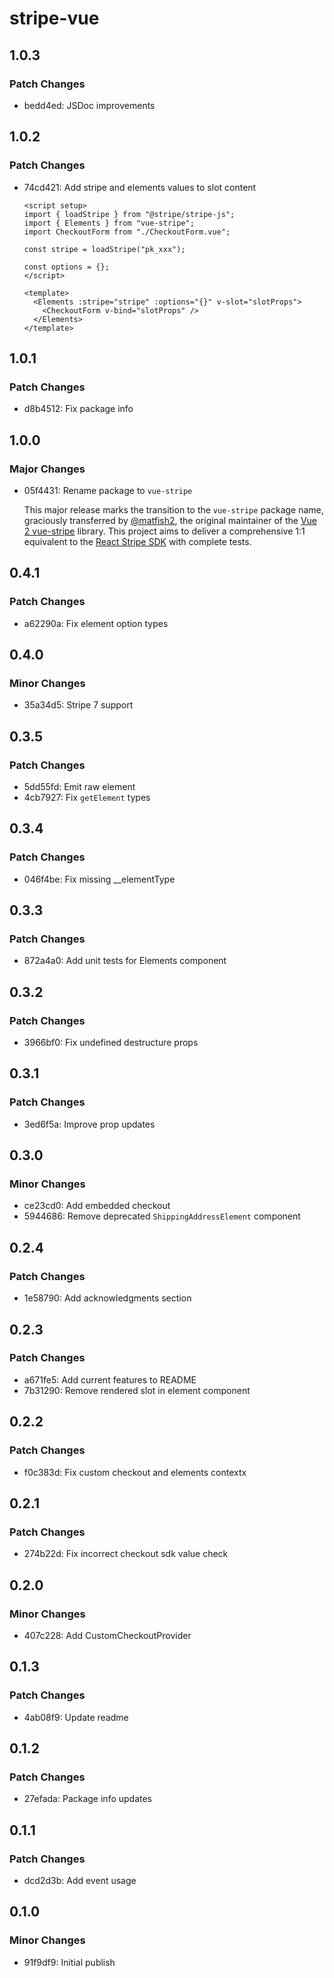 # stripe-vue

## 1.0.3

### Patch Changes

- bedd4ed: JSDoc improvements

## 1.0.2

### Patch Changes

- 74cd421: Add stripe and elements values to slot content

  ```vue
  <script setup>
  import { loadStripe } from "@stripe/stripe-js";
  import { Elements } from "vue-stripe";
  import CheckoutForm from "./CheckoutForm.vue";

  const stripe = loadStripe("pk_xxx");

  const options = {};
  </script>

  <template>
    <Elements :stripe="stripe" :options="{}" v-slot="slotProps">
      <CheckoutForm v-bind="slotProps" />
    </Elements>
  </template>
  ```

## 1.0.1

### Patch Changes

- d8b4512: Fix package info

## 1.0.0

### Major Changes

- 05f4431: Rename package to `vue-stripe`

  This major release marks the transition to the `vue-stripe` package name, graciously transferred by [@matfish2](https://github.com/matfish2), the original maintainer of the [Vue 2 vue-stripe](https://github.com/matfish2/vue-stripe) library. This project aims to deliver a comprehensive 1:1 equivalent to the [React Stripe SDK](https://github.com/stripe/react-stripe-js) with complete tests.

## 0.4.1

### Patch Changes

- a62290a: Fix element option types

## 0.4.0

### Minor Changes

- 35a34d5: Stripe 7 support

## 0.3.5

### Patch Changes

- 5dd55fd: Emit raw element
- 4cb7927: Fix `getElement` types

## 0.3.4

### Patch Changes

- 046f4be: Fix missing \_\_elementType

## 0.3.3

### Patch Changes

- 872a4a0: Add unit tests for Elements component

## 0.3.2

### Patch Changes

- 3966bf0: Fix undefined destructure props

## 0.3.1

### Patch Changes

- 3ed6f5a: Improve prop updates

## 0.3.0

### Minor Changes

- ce23cd0: Add embedded checkout
- 5944686: Remove deprecated `ShippingAddressElement` component

## 0.2.4

### Patch Changes

- 1e58790: Add acknowledgments section

## 0.2.3

### Patch Changes

- a671fe5: Add current features to README
- 7b31290: Remove rendered slot in element component

## 0.2.2

### Patch Changes

- f0c383d: Fix custom checkout and elements contextx

## 0.2.1

### Patch Changes

- 274b22d: Fix incorrect checkout sdk value check

## 0.2.0

### Minor Changes

- 407c228: Add CustomCheckoutProvider

## 0.1.3

### Patch Changes

- 4ab08f9: Update readme

## 0.1.2

### Patch Changes

- 27efada: Package info updates

## 0.1.1

### Patch Changes

- dcd2d3b: Add event usage

## 0.1.0

### Minor Changes

- 91f9df9: Initial publish
